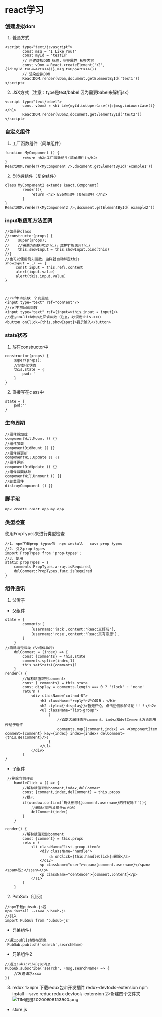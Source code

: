 # react学习

### 创建虚拟dom
1. 普通方式

```
<script type="text/javascript">
        const msg = 'I Like You!'
        const myId = 'testId'
        // 创建虚拟DOM 标签，标签属性 标签内容
        const vDom = React.createElement('h2',{id:myId.toLowerCase()},msg.toUpperCase())
        // 渲染虚拟DOM
        ReactDOM.render(vDom,document.getElementById('test1'))
</script>
```
2. JSX方式（注意：type是text/babel 因为需要babel来解析jsx）

```
<script type="text/babel">
        const vDom2 = <h1 id={myId.toUpperCase()}>{msg.toLowerCase()}</h1>
        ReactDOM.render(vDom2,document.getElementById('test2'))
</script>
```
### 自定义组件
1. 工厂函数组件（简单组件）

```
function MyComponent () {
        return <h2>工厂函数组件(简单组件)</h2>
}
ReactDOM.render(<MyComponent />,document.getElementById('example1'))
```
2. ES6类组件（复杂组件）

```
class MyComponent2 extends React.Component{
        render(){
            return <h2> ES6类组件（复杂组件）</h2>
        }
}
ReactDOM.render(<MyComponent2 />,document.getElementById('example2'))
```
### input取值和方法回调
```
//如果是class
//constructor(props) {
//    super(props);
//    //需要为函数绑定this，这样才能使用this
//    this.showInput = this.showInput.bind(this)
//}
//也可以使用箭头函数，这样就自动绑定this
showInput = () => {
     const input = this.refs.content
     alert(input.value)
     alert(this.input.value)
}



//ref中直接放一个变量值
<input type="text" ref="content"/>
//ref中放回调函数
<input type="text" ref={input=>this.input = input}/>
//通过onClick来绑定回调函数（注意，必须是this.xxx）
<button onClick={this.showInput}>提示输入</button>
```
### state状态
1. 放在constructor中

```
constructor(props) {
    super(props);
    //初始化状态
    this.state = {
        pwd:''
    }
}
```
2. 直接写在class中

```
state = {
    pwd:''
}
```
### 生命周期

```
//组件将加载
componentWillMount () {}
//组件加载
componentDidMount () {}
//组件将更新
componentWillUpdate () {}
//组件更新
componentDidUpdate () {}
//组件将要移除
componentWillUnmount () {}
//卸载组件
distroyComponent () {}
```
### 脚手架

```
npx create-react-app my-app
```

### 类型检查
使用PropTypes来进行类型检查

```
//1. npm下载prop-types包  npm install --save prop-types
//2. 引入prop-types
import PropTypes from 'prop-types';
//3. 使用
static propTypes = {
    comments:PropTypes.array.isRequired,
    delComment:PropTypes.func.isRequired
}
```


### 组件通讯
1. 父传子
- 父组件

```
state = {
        comments:[
            {username:'jack',content:'React真好玩'},
            {username:'rose',content:'React真有意思'},
        ]
    }
//删除指定评论（父组件执行）
    delComment = (index) => {
        const {comments} = this.state
        comments.splice(index,1)
        this.setState({comments})
    }
render() {
        //解构赋值取到comments
        const { comments} = this.state
        const display = comments.length === 0 ? 'block' : 'none'
        return (
            <div className="col-md-8">
                <h3 className="reply">评论回复：</h3>
                <h2 style={{display}}>暂无评论，点击左侧添加评论！！！</h2>
                <ul className="list-group">
                    {
                        //自定义属性值将comment，index和delComment方法调用传给子组件
                        comments.map((comment,index) => <ComponentItem comment={comment} key={index} index={index} delComment={this.delComment}/>)
                    }
                </ul>
            </div>
        )
}
```
- 子组件

```
 //删除当前评论
    handleClick = () => {
        //解构赋值取到comment,index,delComment
        const {comment,index,delComment} = this.props
        //提示
        if(window.confirm(`确认删除${comment.username}的评论吗？`)){
            //删除(调用父组件的方法)
            delComment(index)
        }
    }

render() {
        //解构赋值取到comment
        const {comment} = this.props
        return (
            <li className="list-group-item">
                <div className="handle">
                    <a onClick={this.handleClick}>删除</a>
                </div>
                <p className="user"><span>{comment.username}</span><span>说:</span></p>
                <p className="centence">{comment.content}</p>
            </li>
        )
    }

```

2. PubSub（订阅）
```
//npm下载pubsub-js包
npm install --save pubsub-js
//引入
import PubSub from 'pubsub-js'
```
- 兄弟组件1
```
//通过publish发布消息
 PubSub.publish('search',searchName)
```
- 兄弟组件2

```
//通过subscribe订阅消息
PubSub.subscribe('search', (msg,searchName) => {
    //发送请求xxxx
})
```
3. redux
1>npm 下载redux包和开发插件 redux-devtools-extension
npm install --save redux redux-devtools-extension
2>新建四个文件夹
![](https://images.gitee.com/uploads/images/2020/0808/153915_c8c0ad97_1133983.png "TIM截图20200808153900.png")
- store.js






    
    
    
    
    
        
        